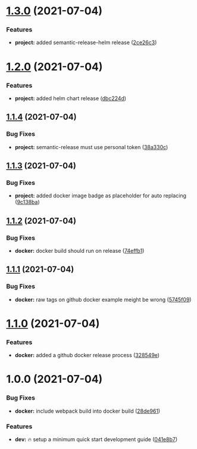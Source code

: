 # [1.3.0](https://github.com/Mario-F/kubevis/compare/v1.2.0...v1.3.0) (2021-07-04)


### Features

* **project:** added semantic-release-helm release ([2ce26c3](https://github.com/Mario-F/kubevis/commit/2ce26c337110b6459c3e23d8fb2c244bac4f57ea))

# [1.2.0](https://github.com/Mario-F/kubevis/compare/v1.1.4...v1.2.0) (2021-07-04)


### Features

* **project:** added helm chart release ([dbc224d](https://github.com/Mario-F/kubevis/commit/dbc224d8fe416960880c09a83e080b72aad35fcc))

## [1.1.4](https://github.com/Mario-F/kubevis/compare/v1.1.3...v1.1.4) (2021-07-04)


### Bug Fixes

* **project:** semantic-release must use personal token ([38a330c](https://github.com/Mario-F/kubevis/commit/38a330c9bb51d80143f1d8cf1a64e55bdfa4a67d))

## [1.1.3](https://github.com/Mario-F/kubevis/compare/v1.1.2...v1.1.3) (2021-07-04)


### Bug Fixes

* **project:** added docker image badge as placeholder for auto replacing ([9c138ba](https://github.com/Mario-F/kubevis/commit/9c138ba1b5a8d181ec412b5b017f5f14991b66b7))

## [1.1.2](https://github.com/Mario-F/kubevis/compare/v1.1.1...v1.1.2) (2021-07-04)


### Bug Fixes

* **docker:** docker build should run on release ([74effb1](https://github.com/Mario-F/kubevis/commit/74effb17a5ea9415271670b1ab244b760fa5f19a))

## [1.1.1](https://github.com/Mario-F/kubevis/compare/v1.1.0...v1.1.1) (2021-07-04)


### Bug Fixes

* **docker:** raw tags on github docker example meight be wrong ([5745f09](https://github.com/Mario-F/kubevis/commit/5745f096ea388c626026126e9f770130ddf69036))

# [1.1.0](https://github.com/Mario-F/kubevis/compare/v1.0.0...v1.1.0) (2021-07-04)


### Features

* **docker:** added a github docker release process ([328549e](https://github.com/Mario-F/kubevis/commit/328549ea25a67f2ad17be6fa13601c93c3be8a3d))

# 1.0.0 (2021-07-04)


### Bug Fixes

* **docker:** include webpack build into docker build ([28de961](https://github.com/Mario-F/kubevis/commit/28de961d85bb3a9425693a536644c78578b36cac))


### Features

* **dev:** :fire: setup a minimum quick start development guide ([041e8b7](https://github.com/Mario-F/kubevis/commit/041e8b7a71d222dd9e2d011a1fd020223a7582aa))
